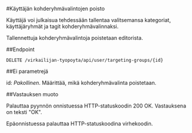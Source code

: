 #Käyttäjän kohderyhmävalintojen poisto

Käyttäjä voi julkaisua tehdessään tallentaa valitsemansa kategoriat, käyttäjäryhmät ja tagit 
kohderyhmävalinnaksi.

Tallennettuja kohderyhmävalintoja poistetaan editorista.

##Endpoint

`DELETE /virkailijan-tyopoyta/api/user/targeting-groups/{id}`

##Ei parametrejä

id: *Pakollinen*. Määrittää, mikä kohderyhmävalinta poistetaan.

##Vastauksen muoto

Palauttaa pyynnön onnistuessa HTTP-statuskoodin 200 OK. Vastauksena on teksti "OK".

Epäonnistuessa palauttaa HTTP-statuskoodina virhekoodin.
